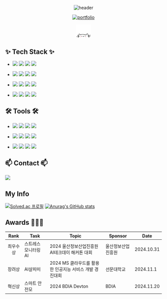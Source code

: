 <div align="center">

![header](https://capsule-render.vercel.app/api?type=waving&color=auto&height=300&section=header&text=✌️🤪✌️&desc=This%20is%20Gyumin's%20Github.%20&fontSize=90&descSize=30&fontColor=ffffff&fontAlignY=40)

[![portfolio](https://capsule-render.vercel.app/api?type=rect&color=gradient&text=포트폴리오_바로가기_클릭%20&fontSize=50)](http://react-portfolio-kappa-two.vercel.app/)

<img src="cat.webp" width="50"/>

</div>

## ✨ Tech Stack ✨
- <img src="https://img.shields.io/badge/html5-E34F26.svg?style=for-the-badge&logo=html5&logoColor=white" /> <img src="https://img.shields.io/badge/css3-1572B6.svg?style=for-the-badge&logo=css3&logoColor=white" /> <img src="https://img.shields.io/badge/javascript-F7DF1E.svg?style=for-the-badge&logo=javascript&logoColor=20232a" /> <img src="https://img.shields.io/badge/React-61DAFB.svg?style=for-the-badge&logo=React&logoColor=white" />

- <img src="https://img.shields.io/badge/java-007396?style=for-the-badge&logo=java&logoColor=white"> <img src="https://img.shields.io/badge/c-00599C?style=for-the-badge&logo=c&logoColor=white">
  <img src="https://img.shields.io/badge/oracle-F80000?style=for-the-badge&logo=oracle&logoColor=white"> <img src="https://img.shields.io/badge/SQLite-003B57?style=for-the-badge&logo=SQLite&logoColor=white"> 

- <img src="https://img.shields.io/badge/python-3670A0?style=for-the-badge&logo=python&logoColor=ffdd54" /> <img src="https://img.shields.io/badge/numpy-4d77cf.svg?style=for-the-badge&logo=numpy&logoColor=white" />
  <img src="https://img.shields.io/badge/Matplotlib-11557c.svg?style=for-the-badge&logo=Matplotlib&logoColor=white" /> <img src="https://img.shields.io/badge/pandas-150458.svg?style=for-the-badge&logo=pandas&logoColor=white" />
- <img src="https://img.shields.io/badge/scikitlearn-F7931E.svg?style=for-the-badge&logo=scikitlearn&logoColor=white" /> <img src="https://img.shields.io/badge/flask-000000.svg?style=for-the-badge&logo=flask&logoColor=white" />
  <img src="https://img.shields.io/badge/scipy-8CAAE6.svg?style=for-the-badge&logo=scipy&logoColor=white" /> <img src="https://img.shields.io/badge/Firebase-DD2C00.svg?style=for-the-badge&logo=Firebase&logoColor=white" />

## 🛠 Tools 🛠
- <img src="https://img.shields.io/badge/git-F05033.svg?style=for-the-badge&logo=git&logoColor=white" /> <img src="https://img.shields.io/badge/github-181717.svg?style=for-the-badge&logo=github&logoColor=white" />
  <img src="https://img.shields.io/badge/Postman-FF6C37.svg?style=for-the-badge&logo=Postman&logoColor=white" /> <img src="https://img.shields.io/badge/Vercel-000000.svg?style=for-the-badge&logo=Vercel&logoColor=white" />

- <img src="https://img.shields.io/badge/jupyter-F37626.svg?style=for-the-badge&logo=jupyter&logoColor=white" /> <img src="https://img.shields.io/badge/Colab-F9AB00.svg?style=for-the-badge&logo=googlecolab&logoColor=white" />
  <img src="https://img.shields.io/badge/eclipseide-2C2255.svg?style=for-the-badge&logo=eclipseide&logoColor=white" /> <img src="https://img.shields.io/badge/Kaggle-20BEFF.svg?style=for-the-badge&logo=kaggle&logoColor=white" />
- <img src="https://img.shields.io/badge/VSCode-007ACC.svg?style=for-the-badge&logo=VSCode&logoColor=white" /> <img src="https://img.shields.io/badge/PyCharm-000000.svg?style=for-the-badge&logo=Pycharm&logoColor=white" />
  <img src="https://img.shields.io/badge/IntelliJ IDEA-000000.svg?style=for-the-badge&logo=IntelliJ IDEA&logoColor=white" /> <img src="https://img.shields.io/badge/Docker-2496ED.svg?style=for-the-badge&logo=Docker&logoColor=white" />
  
## 📫 Contact 📫
<img src="https://img.shields.io/badge/jjangg_gu-E4405F.svg?style=for-the-badge&logo=Instagram&logoColor=white" /> 

## My Info
[![Solved.ac 프로필](http://mazassumnida.wtf/api/v2/generate_badge?boj=rbals1915)](https://solved.ac/profile/rbals1915)
[![Anurag's GitHub stats](https://github-readme-stats.vercel.app/api?username=secgyu&show_icons=true&theme=tokyonight)](https://github.com/anuraghazra/github-readme-stats)

## Awards 🥇🥈🥉
| Rank | Task | Topic | Sponsor | Date |
|:------:|-------|------|---------|------|
| 최우수상  |  스트레스 모니터링 AI   | 2024 울산정보산업진흥원 AI테크데이 해커톤 대회 | 울산정보산업진흥원 | 2024.10.31 |
| 장려상  | AI살피미 | 2024 MS 클라우드를 활용한 인공지능 서비스 개발 경진대회 | 선문대학교  | 2024.11.1 |
| 혁신상  | 스마트 안전모 | 2024 BDIA Devton | BDIA  | 2024.11.20 |
